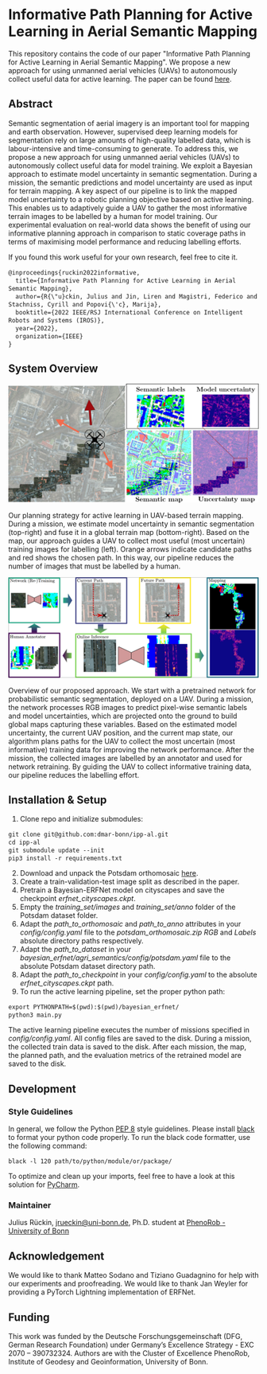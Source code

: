 # Informative Path Planning for Active Learning in Aerial Semantic Mapping

This repository contains the code of our paper "Informative Path Planning for Active Learning in
Aerial Semantic Mapping". We propose a new approach for using unmanned aerial vehicles (UAVs) to
autonomously collect useful data for active learning.
The paper can be found [here](https://arxiv.org/pdf/2203.01652.pdf).

## Abstract

Semantic segmentation of aerial imagery is an
important tool for mapping and earth observation. However,
supervised deep learning models for segmentation rely on large
amounts of high-quality labelled data, which is labour-intensive
and time-consuming to generate. To address this, we propose
a new approach for using unmanned aerial vehicles (UAVs) to
autonomously collect useful data for model training. We exploit
a Bayesian approach to estimate model uncertainty in semantic
segmentation. During a mission, the semantic predictions and
model uncertainty are used as input for terrain mapping. A key
aspect of our pipeline is to link the mapped model uncertainty
to a robotic planning objective based on active learning. This
enables us to adaptively guide a UAV to gather the most
informative terrain images to be labelled by a human for
model training. Our experimental evaluation on real-world data
shows the benefit of using our informative planning approach
in comparison to static coverage paths in terms of maximising
model performance and reducing labelling efforts.

If you found this work useful for your own research, feel free to cite it.
```commandline
@inproceedings{ruckin2022informative,
  title={Informative Path Planning for Active Learning in Aerial Semantic Mapping},
  author={R{\"u}ckin, Julius and Jin, Liren and Magistri, Federico and Stachniss, Cyrill and Popovi{\'c}, Marija},
  booktitle={2022 IEEE/RSJ International Conference on Intelligent Robots and Systems (IROS)},
  year={2022},
  organization={IEEE}
}
```

## System Overview

![Teaser](docs/teaser.png)

Our planning strategy for active learning in UAV-based terrain mapping. During a mission, we 
estimate model uncertainty in semantic segmentation (top-right) and fuse it in a global terrain 
map (bottom-right). Based on the map, our approach guides a UAV to collect most useful (most 
uncertain) training images for labelling (left). Orange arrows indicate candidate paths and red 
shows the chosen path. In this way, our pipeline reduces the number of images that must be 
labelled by a human.

![System Overview](docs/overview.png)

Overview of our proposed approach. We start with a pretrained network for probabilistic semantic
segmentation, deployed on a UAV. During a mission, the network processes RGB images to predict
pixel-wise semantic labels and model uncertainties, which are projected onto the ground to build 
global maps capturing these variables. Based on the estimated model uncertainty, the current UAV 
position, and the current map state, our algorithm plans paths for the UAV to collect the most 
uncertain (most informative) training data for improving the network performance. 
After the mission, the collected images are labelled by an annotator and used for network 
retraining. By guiding the UAV to collect informative training data, our pipeline reduces the 
labelling effort.

## Installation & Setup

1. Clone repo and initialize submodules:
```commandline
git clone git@github.com:dmar-bonn/ipp-al.git
cd ipp-al
git submodule update --init
pip3 install -r requirements.txt
```
2. Download and unpack the Potsdam orthomosaic [here](https://www.isprs.org/education/benchmarks/UrbanSemLab/2d-sem-label-potsdam.aspx).
3. Create a train-validation-test image split as described in the paper.
4. Pretrain a Bayesian-ERFNet model on cityscapes and save the checkpoint *erfnet_cityscapes.ckpt*.
5. Empty the *training_set/images* and *training_set/anno* folder of the Potsdam dataset folder.
6. Adapt the *path_to_orthomosaic* and *path_to_anno* attributes in your *config/config.yaml* file to the *potsdam_orthomosaic.zip* *RGB* and *Labels* absolute directory paths respectively.
7. Adapt the *path_to_dataset* in your *bayesian_erfnet/agri_semantics/config/potsdam.yaml* file to the absolute Potsdam dataset directory path.
8. Adapt the *path_to_checkpoint* in your *config/config.yaml* to the absolute *erfnet_cityscapes.ckpt* path.
9. To run the active learning pipeline, set the proper python path:
```commandline
export PYTHONPATH=$(pwd):$(pwd)/bayesian_erfnet/
python3 main.py
```

The active learning pipeline executes the number of missions specified in *config/config.yaml*.
All config files are saved to the disk. During a mission, the collected train data is saved to the disk.
After each mission, the map, the planned path, and the evaluation metrics of the retrained model
are saved to the disk.

## Development

### Style Guidelines

In general, we follow the Python [PEP 8](https://www.python.org/dev/peps/pep-0008/) style guidelines. Please install [black](https://pypi.org/project/black/) to format your python code properly.
To run the black code formatter, use the following command:

```commandline
black -l 120 path/to/python/module/or/package/
```

To optimize and clean up your imports, feel free to have a look at this solution for [PyCharm](https://www.jetbrains.com/pycharm/guide/tips/optimize-imports/).

### Maintainer

Julius Rückin, [jrueckin@uni-bonn.de](mailto:jrueckin@uni-bonn.de), Ph.D. student at [PhenoRob - University of Bonn](https://www.phenorob.de/)

## Acknowledgement

We would like to thank Matteo Sodano and Tiziano Guadagnino for help with our experiments and 
proofreading. We would like to thank Jan Weyler for providing a PyTorch Lightning implementation 
of ERFNet.

## Funding

This work was funded by the Deutsche Forschungsgemeinschaft (DFG,
German Research Foundation) under Germany’s Excellence Strategy - EXC
2070 – 390732324. Authors are with the Cluster of Excellence PhenoRob,
Institute of Geodesy and Geoinformation, University of Bonn.
